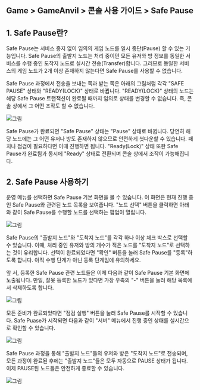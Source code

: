 ## Game > GameAnvil > 콘솔 사용 가이드 > Safe Pause

## 1. Safe Pause란?

Safe Pause는 서비스 중지 없이 임의의 게임 노드를 일시 중단(Pause) 할 수 있는 기능입니다. Safe Pause의 출발지 노드는 처리 중이던 모든 유저와 방 정보를 동일한 서비스를 수행 중인 도착지 노드로 실시간 전송(Transfer)합니다. 그러므로 동일한 서비스의 게임 노드가 2개 이상 존재하지 않는다면 Safe Pause를 사용할 수 없습니다.

Safe Pause 과정에서 전송을 보내는 쪽과 받는 쪽은 아래의 그림처럼 각각 "SAFE PAUSE" 상태와 "READY(LOCK)" 상태로 바뀝니다. "READY(LOCK)" 상태의 노드는 해당 Safe Pause 트랜잭션이 완료될 때까지 임의로 상태를 변경할 수 없습니다. 즉, 콘솔 상에서 그 어떤 조작도 할 수 없습니다.

![그림](https://static.toastoven.net/prod_gameanvil/images/console/safe-pause/state.png)

Safe Pause가 완료되면 "Safe Pause" 상태는 "Pause" 상태로 바뀝니다. 당연히 해당 노드에는 그 어떤 유저나 방도 존재하지 않으므로 안전하게 셧다운할 수 있습니다. 패치나 점검이 필요하다면 이때 진행하면 됩니다. "Ready(Lock)" 상태 또한 Safe Pause가 완료됨과 동시에 "Ready" 상태로 전환되며 콘솔 상에서 조작이 가능해집니다.

## 2. Safe Pause 사용하기

운영 메뉴를 선택하면 Safe Pause 기본 화면을 볼 수 있습니다. 이 화면은 현재 진행 중인 Safe Pause와 관련된 노드 목록을 보여줍니다. "노드 선택" 버튼을 클릭하면 아래와 같이 Safe Pause를 수행할 노드를 선택하는 팝업이 열립니다.

![그림](https://static.toastoven.net/prod_gameanvil/images/console/safe-pause/node-selection.png)

Safe Pause의 "출발지 노드"와 "도착지 노드"를 각각 하나 이상 체크 박스로 선택할 수 있습니다. 이때, 처리 중인 유저와 방의 개수가 적은 노드를 "도착지 노드"로 선택하는 것이 유리합니다. 선택이 완료되었다면 "확인" 버튼을 눌러 Safe Pause를 "등록"하도록 합니다. 아직 수행 단계가 아닌 등록 단계임에 유의하세요.

앞 서, 등록한 Safe Pause 관련 노드들은 이제 다음과 같이 Safe Pause 기본 화면에 노출됩니다. 만일, 잘못 등록한 노드가 있다면 가장 우측의 "-" 버튼을 눌러 해당 목록에서 삭제하도록 합니다.

![그림](https://static.toastoven.net/prod_gameanvil/images/console/safe-pause/start.png)

모든 준비가 완료되었다면 "점검 실행" 버튼을 눌러 Safe Pause를 시작할 수 있습니다. Safe Puase가 시작되면 다음과 같이 "서버" 메뉴에서 진행 중인 상태를 실시간으로 확인할 수 있습니다.

![그림](https://static.toastoven.net/prod_gameanvil/images/console/safe-pause/safe-pausing.png)

Safe Pause 과정을 통해 "출발지 노드"들의 유저와 방은 "도착지 노드"로 전송되며, 모든 과정이 완료된 후에는 "출발지 노드"들은 모두 자동으로 PAUSE 상태가 됩니다. 이제 PAUSE된 노드들은 안전하게 종료할 수 있습니다.   

![그림](https://static.toastoven.net/prod_gameanvil/images/console/safe-pause/safe-pause-done.png)

